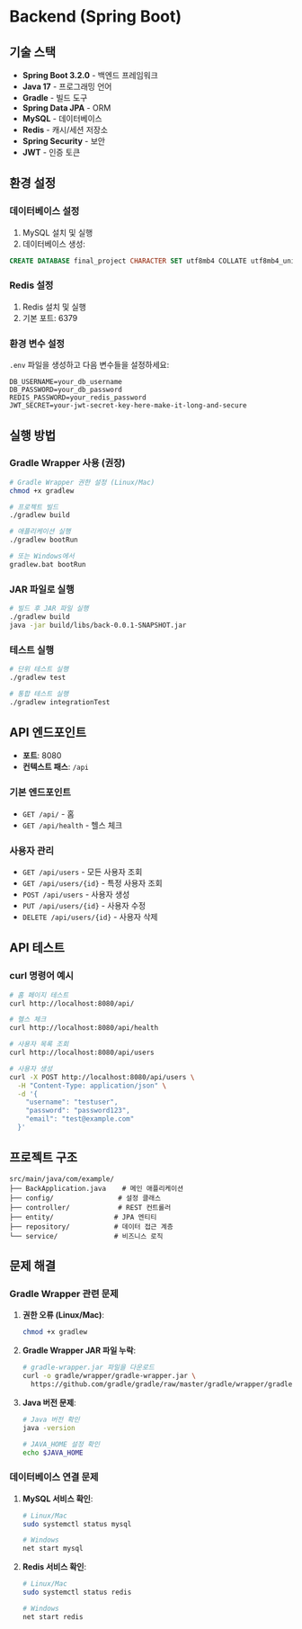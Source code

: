 # Backend (Spring Boot)

## 기술 스택

- **Spring Boot 3.2.0** - 백엔드 프레임워크
- **Java 17** - 프로그래밍 언어
- **Gradle** - 빌드 도구
- **Spring Data JPA** - ORM
- **MySQL** - 데이터베이스
- **Redis** - 캐시/세션 저장소
- **Spring Security** - 보안
- **JWT** - 인증 토큰

## 환경 설정

### 데이터베이스 설정
1. MySQL 설치 및 실행
2. 데이터베이스 생성:
```sql
CREATE DATABASE final_project CHARACTER SET utf8mb4 COLLATE utf8mb4_unicode_ci;
```

### Redis 설정
1. Redis 설치 및 실행
2. 기본 포트: 6379

### 환경 변수 설정
`.env` 파일을 생성하고 다음 변수들을 설정하세요:
```
DB_USERNAME=your_db_username
DB_PASSWORD=your_db_password
REDIS_PASSWORD=your_redis_password
JWT_SECRET=your-jwt-secret-key-here-make-it-long-and-secure
```

## 실행 방법

### Gradle Wrapper 사용 (권장)

```bash
# Gradle Wrapper 권한 설정 (Linux/Mac)
chmod +x gradlew

# 프로젝트 빌드
./gradlew build

# 애플리케이션 실행
./gradlew bootRun

# 또는 Windows에서
gradlew.bat bootRun
```

### JAR 파일로 실행

```bash
# 빌드 후 JAR 파일 실행
./gradlew build
java -jar build/libs/back-0.0.1-SNAPSHOT.jar
```

### 테스트 실행

```bash
# 단위 테스트 실행
./gradlew test

# 통합 테스트 실행
./gradlew integrationTest
```

## API 엔드포인트

- **포트**: 8080
- **컨텍스트 패스**: `/api`

### 기본 엔드포인트
- `GET /api/` - 홈
- `GET /api/health` - 헬스 체크

### 사용자 관리
- `GET /api/users` - 모든 사용자 조회
- `GET /api/users/{id}` - 특정 사용자 조회
- `POST /api/users` - 사용자 생성
- `PUT /api/users/{id}` - 사용자 수정
- `DELETE /api/users/{id}` - 사용자 삭제

## API 테스트

### curl 명령어 예시

```bash
# 홈 페이지 테스트
curl http://localhost:8080/api/

# 헬스 체크
curl http://localhost:8080/api/health

# 사용자 목록 조회
curl http://localhost:8080/api/users

# 사용자 생성
curl -X POST http://localhost:8080/api/users \
  -H "Content-Type: application/json" \
  -d '{
    "username": "testuser",
    "password": "password123",
    "email": "test@example.com"
  }'
```

## 프로젝트 구조

```
src/main/java/com/example/
├── BackApplication.java    # 메인 애플리케이션
├── config/                # 설정 클래스
├── controller/            # REST 컨트롤러
├── entity/               # JPA 엔티티
├── repository/           # 데이터 접근 계층
└── service/              # 비즈니스 로직
```

## 문제 해결

### Gradle Wrapper 관련 문제

1. **권한 오류 (Linux/Mac)**:
   ```bash
   chmod +x gradlew
   ```

2. **Gradle Wrapper JAR 파일 누락**:
   ```bash
   # gradle-wrapper.jar 파일을 다운로드
   curl -o gradle/wrapper/gradle-wrapper.jar \
     https://github.com/gradle/gradle/raw/master/gradle/wrapper/gradle-wrapper.jar
   ```

3. **Java 버전 문제**:
   ```bash
   # Java 버전 확인
   java -version
   
   # JAVA_HOME 설정 확인
   echo $JAVA_HOME
   ```

### 데이터베이스 연결 문제

1. **MySQL 서비스 확인**:
   ```bash
   # Linux/Mac
   sudo systemctl status mysql
   
   # Windows
   net start mysql
   ```

2. **Redis 서비스 확인**:
   ```bash
   # Linux/Mac
   sudo systemctl status redis
   
   # Windows
   net start redis
   ```

